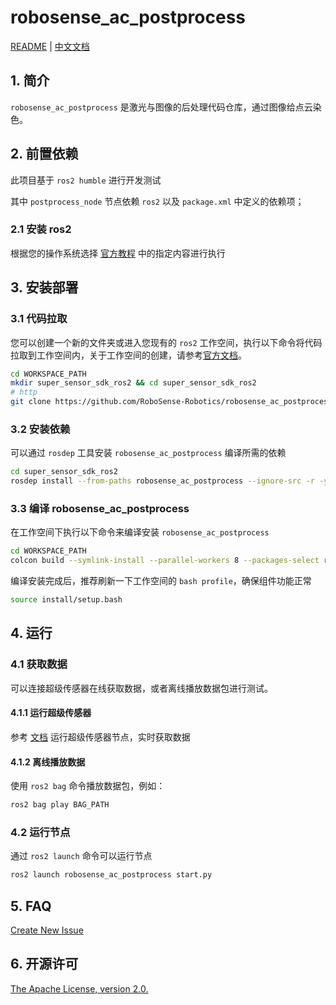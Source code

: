 # robosense_ac_postprocess

[README](README.md) | [中文文档](README_CN.md)

## 1. 简介

`robosense_ac_postprocess` 是激光与图像的后处理代码仓库，通过图像给点云染色。

## 2. 前置依赖

此项目基于 `ros2 humble` 进行开发测试

其中 `postprocess_node` 节点依赖 `ros2` 以及 `package.xml` 中定义的依赖项；

### 2.1 安装 ros2

根据您的操作系统选择 [官方教程](https://docs.ros.org/en/humble/Installation.html) 中的指定内容进行执行

## 3. 安装部署

### 3.1 代码拉取

您可以创建一个新的文件夹或进入您现有的 `ros2` 工作空间，执行以下命令将代码拉取到工作空间内，关于工作空间的创建，请参考[官方文档](https://docs.ros.org/en/humble/Tutorials/Beginner-Client-Libraries/Creating-A-Workspace/Creating-A-Workspace.html)。

```bash
cd WORKSPACE_PATH
mkdir super_sensor_sdk_ros2 && cd super_sensor_sdk_ros2
# http
git clone https://github.com/RoboSense-Robotics/robosense_ac_postprocess.git -b main
```

### 3.2 安装依赖

可以通过 `rosdep` 工具安装 `robosense_ac_postprocess` 编译所需的依赖

```bash
cd super_sensor_sdk_ros2
rosdep install --from-paths robosense_ac_postprocess --ignore-src -r -y
```

### 3.3 编译 robosense_ac_postprocess

在工作空间下执行以下命令来编译安装 `robosense_ac_postprocess`

```bash
cd WORKSPACE_PATH
colcon build --symlink-install --parallel-workers 8 --packages-select robosense_ac_postprocess
```

编译安装完成后，推荐刷新一下工作空间的 `bash profile`，确保组件功能正常

```bash
source install/setup.bash
```

## 4. 运行
### 4.1 获取数据
可以连接超级传感器在线获取数据，或者离线播放数据包进行测试。
#### 4.1.1 运行超级传感器

参考 [文档](https://github.com/RoboSense-Robotics/robosense_ac_ros2_sdk_infra/tree/main/modules/ros_metas) 运行超级传感器节点，实时获取数据

#### 4.1.2 离线播放数据
使用 `ros2 bag` 命令播放数据包，例如：

``` bash
ros2 bag play BAG_PATH
```
### 4.2 运行节点

通过 `ros2 launch` 命令可以运行节点

```bash
ros2 launch robosense_ac_postprocess start.py
```
## 5. FAQ

[Create New Issue](https://github.com/RoboSense-Robotics/robosense_ac_postprocess/issues/new)

## 6. 开源许可

[The Apache License, version 2.0.](https://www.apache.org/licenses/LICENSE-2.0)